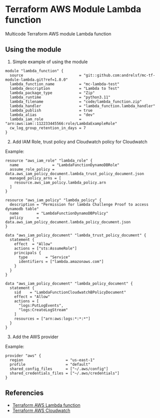 # Terraform AWS Module Lambda function

Multicode Terraform AWS module Lambda function

## Using the module

1. Simple example of using the module

```hcl
module "lambda_function" {
  source                         = "git::github.com:andrelsf/mc-tf-module-lambda.git?ref=1.0.0"
  lambda_function_name           = "mc-lambda-test"
  lambda_description             = "Lambda to Test"
  lambda_package_type            = "Zip"
  lambda_runtime                 = "python3.11"
  lambda_filename                = "code/lambda_function.zip"
  lambda_handler                 = "lambda_function.lambda_handler"
  lambda_publish                 = true
  lambda_alias                   = "dev"
  lambda_iam_role                = "arn:aws:iam::112233445566:role/LambdaExampleRole"
  cw_log_group_retention_in_days = 7
}
```
2. Add IAM Role, trust policy and Cloudwatch policy for Cloudwatch

Example:
```hcl
resource "aws_iam_role" "lambda_role" {
  name               = "LambdaFunctionDynamoDBRole"
  assume_role_policy = data.aws_iam_policy_document.lambda_trust_policy_document.json
  managed_policy_arns = [
    resource.aws_iam_policy.lambda_policy.arn
  ]
}

resource "aws_iam_policy" "lambda_policy" {
  description = "Permission for lambda Challenge Proof to access dynamodb table"
  name        = "LambdaFunctionDynamoDBPolicy"
  policy      = data.aws_iam_policy_document.lambda_policy_document.json
}

data "aws_iam_policy_document" "lambda_trust_policy_document" {
  statement {
    effect  = "Allow"
    actions = ["sts:AssumeRole"]
    principals {
      type        = "Service"
      identifiers = ["lambda.amazonaws.com"]
    }
  }
}

data "aws_iam_policy_document" "lambda_policy_document" {
  statement {
    sid    = "LambdaFunctionCloudwatchBPolicyDocument"
    effect = "Allow"
    actions = [
      "logs:PutLogEvents",
      "logs:CreateLogStream"
    ]
    resources = ["arn:aws:logs:*:*:*"]
  }
}
```

3. Add the AWS provider

Example:

```hcl
provider "aws" {
  region                   = "us-east-1"
  profile                  = "default"
  shared_config_files      = ["~/.aws/config"]
  shared_credentials_files = ["~/.aws/credentials"]
}
```

## Referencies

- [Terraform AWS Lambda function](https://registry.terraform.io/providers/hashicorp/aws/latest/docs/resources/lambda_function)
- [Terraform AWS Cloudwatch](https://registry.terraform.io/providers/hashicorp/aws/latest/docs/resources/cloudwatch_log_group)